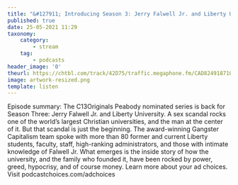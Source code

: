```yaml
---
title: "&#127911; Introducing Season 3: Jerry Falwell Jr. and Liberty University"
published: true
date: 25-05-2021 11:29
taxonomy:
    category:
        - stream
    tag:
        - podcasts
header_image: '0'
theurl: https://chtbl.com/track/42D75/traffic.megaphone.fm/CAD8249187102.mp3
image: artwork-resized.png
template: listen
--- 
```

Episode summary: The C13Originals Peabody nominated series is back for Season Three: Jerry Falwell Jr. and Liberty University. A sex scandal rocks one of the world’s largest Christian universities, and the man at the center of it. But that scandal is just the beginning. The award-winning Gangster Capitalism team spoke with more than 80 former and current Liberty students, faculty, staff, high-ranking administrators, and those with intimate knowledge of Falwell Jr. What emerges is the inside story of how the university, and the family who founded it, have been rocked by power, greed, hypocrisy, and of course money. Learn more about your ad choices. Visit podcastchoices.com/adchoices
